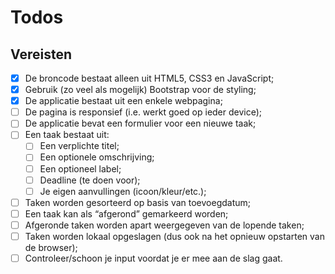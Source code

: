 # Todos

## Vereisten

- [x] De broncode bestaat alleen uit HTML5, CSS3 en JavaScript;
- [x] Gebruik (zo veel als mogelijk) Bootstrap voor de styling;
- [x] De applicatie bestaat uit een enkele webpagina;
- [ ] De pagina is responsief (i.e. werkt goed op ieder device);
- [ ] De applicatie bevat een formulier voor een nieuwe taak;
- [ ] Een taak bestaat uit:
  - [ ] Een verplichte titel;
  - [ ] Een optionele omschrijving;
  - [ ] Een optioneel label;
  - [ ] Deadline (te doen voor);
  - [ ] Je eigen aanvullingen (icoon/kleur/etc.);
- [ ] Taken worden gesorteerd op basis van toevoegdatum;
- [ ] Een taak kan als “afgerond” gemarkeerd worden;
- [ ] Afgeronde taken worden apart weergegeven van de lopende taken;
- [ ] Taken worden lokaal opgeslagen (dus ook na het opnieuw opstarten van de browser);
- [ ] Controleer/schoon je input voordat je er mee aan de slag gaat.
